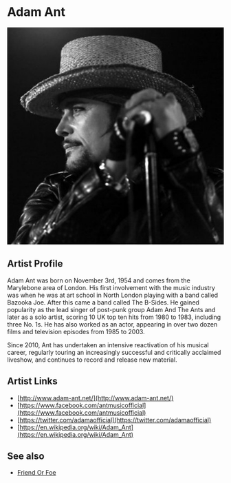 # Adam Ant

![](../../assets/artists/Adam_Ant.png)

## Artist Profile

Adam Ant was born on November 3rd, 1954 and comes from the Marylebone area of London. His first involvement with the music industry was when he was at art school in North London playing with a band called Bazooka Joe. After this came a band called The B-Sides.
He gained popularity as the lead singer of post-punk group Adam And The Ants and later as a solo artist, scoring 10 UK top ten hits from 1980 to 1983, including three No. 1s. He has also worked as an actor, appearing in over two dozen films and television episodes from 1985 to 2003.

Since 2010, Ant has undertaken an intensive reactivation of his musical career, regularly touring an increasingly successful and critically acclaimed liveshow, and continues to record and release new material.

## Artist Links

- [http://www.adam-ant.net/](http://www.adam-ant.net/)
- [https://www.facebook.com/antmusicofficial](https://www.facebook.com/antmusicofficial)
- [https://twitter.com/adamaofficial](https://twitter.com/adamaofficial)
- [https://en.wikipedia.org/wiki/Adam_Ant](https://en.wikipedia.org/wiki/Adam_Ant)


## See also

- [Friend Or Foe](Friend_Or_Foe.md)

